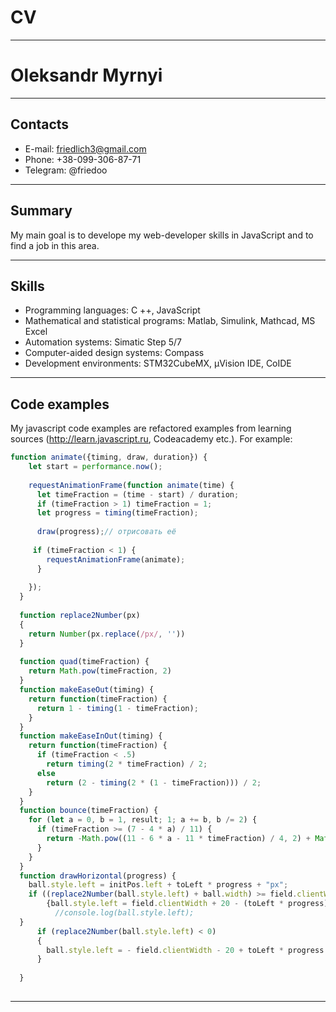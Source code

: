 # CV
-------------

# Oleksandr Myrnyi

-------------

## Contacts
* E-mail: friedlich3@gmail.com
* Phone: +38-099-306-87-71
* Telegram: @friedoo

-------------

## Summary

My main goal is to develope my web-developer skills in JavaScript and to find a job in this area.

-------------

## Skills

* Programming languages: C ++, JavaScript
* Mathematical and statistical programs: Matlab, Simulink, Mathcad, MS Excel
* Automation systems: Simatic Step 5/7
* Computer-aided design systems: Compass
* Development environments: STM32CubeMX, µVision IDE, CoIDE

-------------

## Code examples

My javascript code examples are refactored examples from learning sources 
(http://learn.javascript.ru, Codeacademy etc.). For example:

```javascript
function animate({timing, draw, duration}) {
    let start = performance.now();
  
    requestAnimationFrame(function animate(time) {
      let timeFraction = (time - start) / duration;
      if (timeFraction > 1) timeFraction = 1;
      let progress = timing(timeFraction);
  
      draw(progress);// отрисовать её
  
     if (timeFraction < 1) {
        requestAnimationFrame(animate);
      }
  
    });
  }
  
  function replace2Number(px)
  {
    return Number(px.replace(/px/, ''))
  }
 
  function quad(timeFraction) {
    return Math.pow(timeFraction, 2)
  }
  function makeEaseOut(timing) {
    return function(timeFraction) {
      return 1 - timing(1 - timeFraction);
    }
  }
  function makeEaseInOut(timing) {
    return function(timeFraction) {
      if (timeFraction < .5)
        return timing(2 * timeFraction) / 2;
      else
        return (2 - timing(2 * (1 - timeFraction))) / 2;
    }
  }
  function bounce(timeFraction) {
    for (let a = 0, b = 1, result; 1; a += b, b /= 2) {
      if (timeFraction >= (7 - 4 * a) / 11) {
        return -Math.pow((11 - 6 * a - 11 * timeFraction) / 4, 2) + Math.pow(b, 2)
      }
    }
  }
  function drawHorizontal(progress) {
    ball.style.left = initPos.left + toLeft * progress + "px";
    if ((replace2Number(ball.style.left) + ball.width) >= field.clientWidth && (replace2Number(ball.style.left) + ball.width) > 0)
        {ball.style.left = field.clientWidth + 20 - (toLeft * progress) + "px";
          //console.log(ball.style.left);
  }
      if (replace2Number(ball.style.left) < 0)  
      { 
        ball.style.left = - field.clientWidth - 20 + toLeft * progress + "px";
      }
      
  }
  
```
-------------

